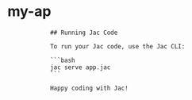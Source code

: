 # my-ap

                ## Running Jac Code

                To run your Jac code, use the Jac CLI:

                ```bash
                jac serve app.jac
                ```

                Happy coding with Jac!
